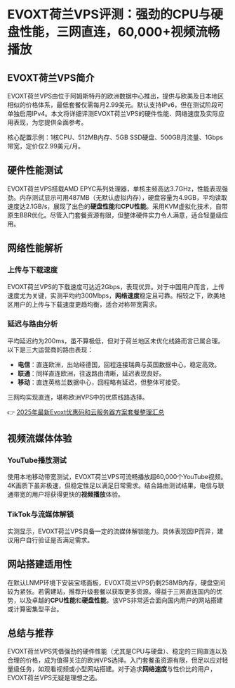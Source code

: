 # EVOXT荷兰VPS评测：强劲的CPU与硬盘性能，三网直连，60,000+视频流畅播放

## EVOXT荷兰VPS简介

EVOXT荷兰VPS由位于阿姆斯特丹的欧洲数据中心推出，提供与欧美及日本地区相似的价格体系，最低套餐仅需每月2.99美元。默认支持IPv6，但在测试阶段可单独启用IPv4。本文将详细评测EVOXT荷兰VPS的硬件性能、网络速度及实际应用表现，为您提供全面参考。

核心配置示例：1核CPU、512MB内存、5GB SSD硬盘、500GB月流量、1Gbps带宽，定价仅2.99美元/月。

## 硬件性能测试

EVOXT荷兰VPS搭载AMD EPYC系列处理器，单核主频高达3.7GHz，性能表现强劲。内存测试显示可用487MB（无默认虚拟内存），硬盘容量为4.9GB，平均读取速度达2.1GB/s，展现了出色的**硬盘性能**和**CPU性能**。采用KVM虚拟化技术，自带原生BBR优化。尽管入门套餐资源有限，但整体硬件实力令人满意，适合轻量级应用。

## 网络性能解析

### 上传与下载速度

EVOXT荷兰VPS的下载速度可达近2Gbps，表现优异。对于中国用户而言，上传速度尤为关键，实测平均约300Mbps，**网络速度**稳定且可靠。相较之下，欧美地区用户的上传与下载速度更趋均衡，适合对称带宽需求。

### 延迟与路由分析

平均延迟约为200ms，虽不算极低，但对于荷兰地区未优化线路而言已属合理。以下是三大运营商的路由表现：

- **电信**：直连欧洲，出站经德国，回程连接瑞典与英国数据中心，稳定高效。
- **联通**：同样直连欧洲，往返路由清晰，延迟表现良好。
- **移动**：直连英格兰数据中心，回程略有延迟，但整体可接受。

三网均实现直连，堪称欧洲VPS中的优质线路选择。

👉 [2025年最新Evoxt优惠码和云服务器方案套餐整理汇总](https://bit.ly/evoxt)

## 视频流媒体体验

### YouTube播放测试

使用本地移动带宽测试，EVOXT荷兰VPS可流畅播放超60,000个YouTube视频。4K画质下虽非极速，但稳定性足以满足日常需求。结合路由测试结果，电信与联通带宽的用户将获得更快的**视频播放**体验。

### TikTok与流媒体解锁

实测显示，EVOXT荷兰VPS具备一定的流媒体解锁能力。具体表现因IP而异，建议用户自行验证是否满足需求。

## 网站搭建适用性

在默认LNMP环境下安装宝塔面板，EVOXT荷兰VPS仍剩258MB内存，硬盘空间较为紧张。若需建站，推荐升级套餐以获取更多资源。得益于三网直连国内的优势，以及卓越的**CPU性能**和**硬盘性能**，该VPS非常适合面向国内用户的网站搭建或计算密集型平台。

## 总结与推荐

EVOXT荷兰VPS凭借强劲的硬件性能（尤其是CPU与硬盘）、稳定的三网直连以及合理的价格，成为值得关注的欧洲VPS选择。入门套餐虽资源有限，但足以应对轻量级任务，如观看视频或小型网站搭建。对于追求**网络速度**与性价比的用户，EVOXT荷兰VPS无疑是理想之选。